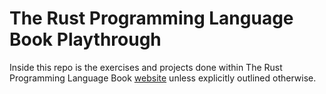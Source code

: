 # The Rust Programming Language Book Playthrough

Inside this repo is the exercises and projects done within The Rust Programming Language Book [website](https://doc.rust-lang.org/book/title-page.html) unless explicitly outlined otherwise.